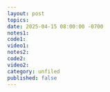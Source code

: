 ```yaml
---
layout: post
topics: 
date: 2025-04-15 08:00:00 -0700
notes1: 
code1: 
video1: 
notes2: 
code2: 
video2: 
category: unfiled
published: false
---
```

